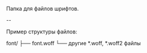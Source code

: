 Папка для файлов шрифтов.

--

Пример структуры файлов:

font/
├── font.woff
└── другие *.woff, *.woff2 файлы
